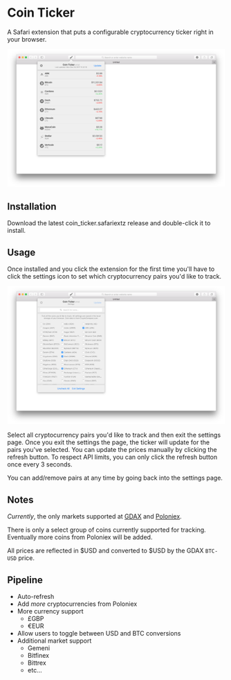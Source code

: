# Coin Ticker

A Safari extension that puts a configurable cryptocurrency ticker right in your browser.

![ticker image](https://raw.githubusercontent.com/quoid/coin-ticker/sandbox/etc/ticker.png)

## Installation

Download the latest coin_ticker.safariextz release and double-click it to install.

## Usage

Once installed and you click the extension for the first time you'll have to click the settings icon to set which cryptocurrency pairs you'd like to track.

![settings image](https://raw.githubusercontent.com/quoid/coin-ticker/sandbox/etc/settings.png)

Select all cryptocurrency pairs you'd like to track and then exit the settings page. Once you exit the settings the page, the ticker will update for the pairs you've selected. You can update the prices manually by clicking the refresh button. To respect API limits, you can only click the refresh button once every 3 seconds.

You can add/remove pairs at any time by going back into the settings page.

## Notes

*Currently*, the only markets supported at [GDAX](https://www.gdax.com) and [Poloniex](https://poloniex.com).

There is only a select group of coins currently supported for tracking. Eventually more coins from Poloniex will be added.

All prices are reflected in $USD and converted to $USD by the GDAX `BTC-USD` price.


## Pipeline

* Auto-refresh
* Add *more* cryptocurrencies from Poloniex
* More currency support
    * £GBP
    * €EUR
* Allow users to toggle between USD and BTC conversions
* Additional market support
    * Gemeni
    * Bitfinex
    * Bittrex
    * etc...